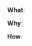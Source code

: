 <!--
Thanks for your interest in the project. I appreciate bugs filed and PRs submitted!

Please make sure that you are familiar with and follow the Code of Conduct for
this project (found in the code_of_conduct.md file).

Also, please make sure you're familiar with and follow the instructions in the
contributing guidelines (found in the contributing.md file).

If you're new to contributing to open source projects, you might find this free
video course helpful: http://kcd.im/pull-request

Please fill out the information below to expedite the review and (hopefully)
merge of your pull request!
-->

<!-- What changes are being made? (What feature/bug is being fixed here?) -->
**What**:

<!-- Why are these changes necessary? -->
**Why**:

<!-- How were these changes implemented? -->
**How**:


<!-- feel free to add additional comments -->
